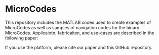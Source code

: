 # MicroCodes
This repository includes the MATLAB codes used to create examples of MicroCodes as well as samples of navigation codes for the binary MicroCodes. Applicaiotn, fabricaiton, and use-cases are described in the following paper: 

If you use the platform, please cite our paper and this GitHub repository.


